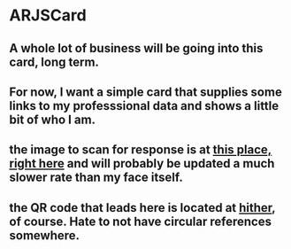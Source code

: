 # ARJSCard

## A whole lot of business will be going into this card, long term.

## For now, I want a simple card that supplies some links to my professsional data and shows a little bit of who I am.

## the image to scan for response is at [this place, right here](https://github.com/Christopher-Caswell/ARJSCard/blob/main/assets/me.png) and will probably be updated a much slower rate than my face itself.

## the QR code that leads here is located at [hither](https://github.com/Christopher-Caswell/ARJSCard/blob/main/assets/QRCode.png), of course. Hate to not have circular references somewhere.
